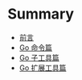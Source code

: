 # Summary

* [前言](README.md)
* [Go 命令篇](01-go-cli/README.md)
* [Go 子工具篇](02-go-tool/README.md)
* [Go 扩展工具篇](03-go-x-tools/README.md)

